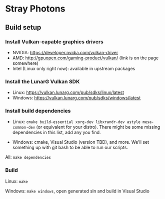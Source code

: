 Stray Photons
=============

Build setup
-----------

### Install Vulkan-capable graphics drivers

- NVIDIA: https://developer.nvidia.com/vulkan-driver
- AMD: http://gpuopen.com/gaming-product/vulkan/ (link is on the page somewhere)
- Intel (Linux only right now): available in upstream packages

### Install the LunarG Vulkan SDK

- Linux: https://vulkan.lunarg.com/pub/sdks/linux/latest
- Windows: https://vulkan.lunarg.com/pub/sdks/windows/latest

### Install build dependencies

- Linux: `cmake build-essential xorg-dev libxrandr-dev astyle mesa-common-dev` (or equivalent for your distro).
There might be some missing dependencies in this list, add any you find.

- Windows: cmake, Visual Studio (version TBD), and more.
We'll set something up with git bash to be able to run our scripts.

All: `make dependencies`

### Build

Linux: `make`

Windows: `make windows`, open generated sln and build in Visual Studio
